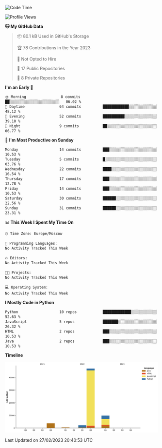 <!--START_SECTION:waka-->
![Code Time](http://img.shields.io/badge/Code%20Time-33%20hrs%2023%20mins-blue)

![Profile Views](http://img.shields.io/badge/Profile%20Views-0-blue)

**🐱 My GitHub Data** 

> 📦 80.1 kB Used in GitHub's Storage 
 > 
> 🏆 78 Contributions in the Year 2023
 > 
> 🚫 Not Opted to Hire
 > 
> 📜 17 Public Repositories 
 > 
> 🔑 8 Private Repositories 
 > 
**I'm an Early 🐤** 

```text
🌞 Morning                8 commits           ██░░░░░░░░░░░░░░░░░░░░░░░   06.02 % 
🌆 Daytime                64 commits          ████████████░░░░░░░░░░░░░   48.12 % 
🌃 Evening                52 commits          ██████████░░░░░░░░░░░░░░░   39.10 % 
🌙 Night                  9 commits           ██░░░░░░░░░░░░░░░░░░░░░░░   06.77 % 
```
📅 **I'm Most Productive on Sunday** 

```text
Monday                   14 commits          ███░░░░░░░░░░░░░░░░░░░░░░   10.53 % 
Tuesday                  5 commits           █░░░░░░░░░░░░░░░░░░░░░░░░   03.76 % 
Wednesday                22 commits          ████░░░░░░░░░░░░░░░░░░░░░   16.54 % 
Thursday                 17 commits          ███░░░░░░░░░░░░░░░░░░░░░░   12.78 % 
Friday                   14 commits          ███░░░░░░░░░░░░░░░░░░░░░░   10.53 % 
Saturday                 30 commits          ██████░░░░░░░░░░░░░░░░░░░   22.56 % 
Sunday                   31 commits          ██████░░░░░░░░░░░░░░░░░░░   23.31 % 
```


📊 **This Week I Spent My Time On** 

```text
🕑︎ Time Zone: Europe/Moscow

💬 Programming Languages: 
No Activity Tracked This Week

🔥 Editors: 
No Activity Tracked This Week

🐱‍💻 Projects: 
No Activity Tracked This Week

💻 Operating System: 
No Activity Tracked This Week
```

**I Mostly Code in Python** 

```text
Python                   10 repos            █████████████░░░░░░░░░░░░   52.63 % 
JavaScript               5 repos             ███████░░░░░░░░░░░░░░░░░░   26.32 % 
HTML                     2 repos             ███░░░░░░░░░░░░░░░░░░░░░░   10.53 % 
Java                     2 repos             ███░░░░░░░░░░░░░░░░░░░░░░   10.53 % 
```



**Timeline**

![Lines of Code chart](https://raw.githubusercontent.com/Adlemex/Adlemex/main/assets/bar_graph.png)


 Last Updated on 27/02/2023 20:40:53 UTC
<!--END_SECTION:waka-->
